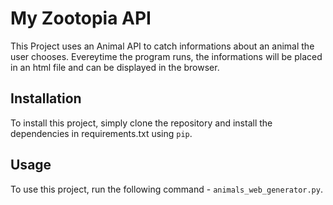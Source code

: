 # My Zootopia API

This Project uses an Animal API to catch informations about an animal the user chooses. Evereytime the program runs, the informations will be placed in an html file and can be displayed in the browser.

## Installation

To install this project, simply clone the repository and install the dependencies in requirements.txt using `pip`.

## Usage

To use this project, run the following command - `animals_web_generator.py`.